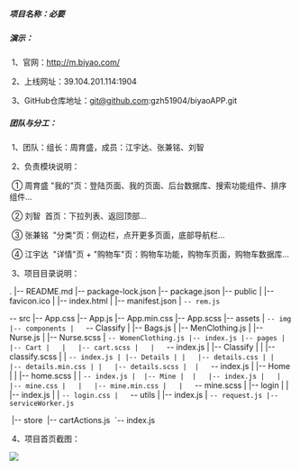 ##### 项目名称：必要

##### 演示：

​	1、官网：http://m.biyao.com/

​	2、上线网址：39.104.201.114:1904

​	3、GitHub仓库地址：git@github.com:gzh51904/biyaoAPP.git

##### 团队与分工：

​	1、团队：组长：周育盛，成员：江宇达、张兼铭、刘智

​	2、负责模块说明：

​		① 周育盛
​			"我的"页：登陆页面、我的页面、后台数据库、搜索功能组件、排序组件...

​		② 刘智
​			首页：下拉列表、返回顶部...

​		③ 张兼铭
​			"分类"页：侧边栏，点开更多页面，底部导航栏...

​		④ 江宇达
​			"详情"页 + "购物车"页：购物车功能，购物车页面，购物车数据库...​       				

​	3、项目目录说明：

.
|-- README.md
|-- package-lock.json
|-- package.json
|-- public
|   |-- favicon.ico
|   |-- index.html
|   |-- manifest.json
|   `-- rem.js
`

-- src
    |-- App.css
    |-- App.js
    |-- App.min.css
    |-- App.scss
    |-- assets
    |   `-- img
  |-- components
  |   `-- Classify
    |       |-- Bags.js
    |       |-- MenClothing.js
    |       |-- Nurse.js
    |       |-- Nurse.scss
    |       `-- WomenClothing.js
  |-- index.js
  |-- pages
  |   |-- Cart
  |   |   |-- cart.scss
  |   |   `-- index.js
    |   |-- Classify
    |   |   |-- classify.scss
    |   |   `-- index.js
  | |-- Details
  | |   |-- details.css
  | |   |-- details.min.css
  | |   |-- details.scss
  |  |   `-- index.js
    |   |-- Home
    |   |   |-- home.scss
    |   |   `-- index.js
  |  |-- Mine
  |  |   |-- index.js
  |   |   |-- mine.css
  |   |   |-- mine.min.css
  |   |   `-- mine.scss
    |   |-- login
    |   |   |-- index.js
    |   |   `-- login.css
  |   `-- utils
    |       |-- index.js
    |       `-- request.js
  |-- serviceWorker.js
    `

​    |-- store
​        |-- cartActions.js
​        `-- index.js

​	4、项目首页截图：

![](C:\Users\62319\Desktop\笔记\Snipaste_2019-07-31_09-06-05.png)